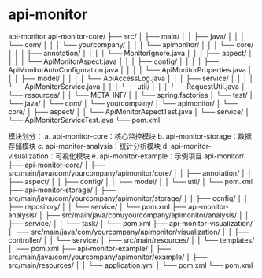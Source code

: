 # api-monitor
api-monitor
api-monitor-core/
├── src/
│   ├── main/
│   │   ├── java/
│   │   │   └── com/
│   │   │       └── yourcompany/
│   │   │           └── apimonitor/
│   │   │               └── core/
│   │   │                   ├── annotation/
│   │   │                   │   └── MonitorIgnore.java
│   │   │                   ├── aspect/
│   │   │                   │   └── ApiMonitorAspect.java
│   │   │                   ├── config/
│   │   │                   │   ├── ApiMonitorAutoConfiguration.java
│   │   │                   │   └── ApiMonitorProperties.java
│   │   │                   ├── model/
│   │   │                   │   └── ApiAccessLog.java
│   │   │                   ├── service/
│   │   │                   │   └── ApiMonitorService.java
│   │   │                   └── util/
│   │   │                       └── RequestUtil.java
│   │   └── resources/
│   │       └── META-INF/
│   │           └── spring.factories
│   └── test/
│       └── java/
│           └── com/
│               └── yourcompany/
│                   └── apimonitor/
│                       └── core/
│                           ├── aspect/
│                           │   └── ApiMonitorAspectTest.java
│                           └── service/
│                               └── ApiMonitorServiceTest.java
└── pom.xml


模块划分：
a. api-monitor-core：核心监控模块
b. api-monitor-storage：数据存储模块
c. api-monitor-analysis：统计分析模块
d. api-monitor-visualization：可视化模块
e. api-monitor-example：示例项目
api-monitor/
├── api-monitor-core/
│   ├── src/main/java/com/yourcompany/apimonitor/core/
│   │   ├── annotation/
│   │   ├── aspect/
│   │   ├── config/
│   │   ├── model/
│   │   └── util/
│   └── pom.xml
├── api-monitor-storage/
│   ├── src/main/java/com/yourcompany/apimonitor/storage/
│   │   ├── config/
│   │   ├── repository/
│   │   └── service/
│   └── pom.xml
├── api-monitor-analysis/
│   ├── src/main/java/com/yourcompany/apimonitor/analysis/
│   │   ├── service/
│   │   └── task/
│   └── pom.xml
├── api-monitor-visualization/
│   ├── src/main/java/com/yourcompany/apimonitor/visualization/
│   │   ├── controller/
│   │   └── service/
│   ├── src/main/resources/
│   │   └── templates/
│   └── pom.xml
├── api-monitor-example/
│   ├── src/main/java/com/yourcompany/apimonitor/example/
│   ├── src/main/resources/
│   │   └── application.yml
│   └── pom.xml
└── pom.xml